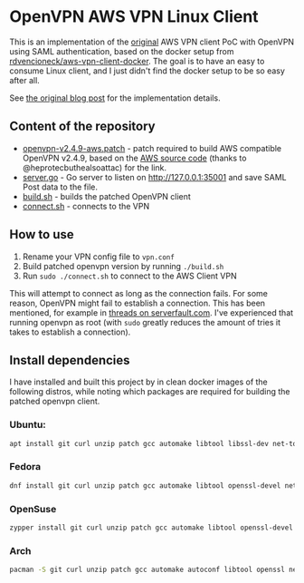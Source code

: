 # OpenVPN AWS VPN Linux Client

This is an implementation of the [original](https://github.com/samm-git/aws-vpn-client) AWS VPN client PoC with OpenVPN using SAML authentication, based on the docker setup from [rdvencioneck/aws-vpn-client-docker](https://github.com/rdvencioneck/aws-vpn-client-docker). The goal is to have an easy to consume Linux client, and I just didn't find the docker setup to be so easy after all.

See [the original blog post](https://smallhacks.wordpress.com/2020/07/08/aws-client-vpn-internals/) for the implementation details.

## Content of the repository

- [openvpn-v2.4.9-aws.patch](openvpn-v2.4.9-aws.patch) - patch required to build
  AWS compatible OpenVPN v2.4.9, based on the
  [AWS source code](https://amazon-source-code-downloads.s3.amazonaws.com/aws/clientvpn/wpf-v1.2.0/openvpn-2.4.5-aws-1.tar.gz) (thanks to @heprotecbuthealsoattac) for the link.
- [server.go](server.go) - Go server to listen on http://127.0.0.1:35001 and save
  SAML Post data to the file.
- [build.sh](build.sh) - builds the patched OpenVPN client
- [connect.sh](connect.sh) - connects to the VPN

## How to use

1. Rename your VPN config file to `vpn.conf`
2. Build patched openvpn version by running `./build.sh`
3. Run `sudo ./connect.sh` to connect to the AWS Client VPN

This will attempt to connect as long as the connection fails. For some reason, OpenVPN might fail to establish a connection. This has been mentioned, for example in [threads on serverfault.com](https://serverfault.com/questions/1024546/aws-client-vpn-sso-saml-linux-client). I've experienced that running openvpn as root (with `sudo` greatly reduces the amount of tries it takes to establish a connection).

## Install dependencies

I have installed and built this project by in clean docker images of the following distros, while noting which packages are required for building the patched openvpn client.

### Ubuntu:

```bash
apt install git curl unzip patch gcc automake libtool libssl-dev net-tools liblzo2-dev libpam-dev cmake
```

### Fedora

```bash
dnf install git curl unzip patch gcc automake libtool openssl-devel net-tools lzo-devel pam-devel cmake
```

### OpenSuse

```bash
zypper install git curl unzip patch gcc automake libtool openssl-devel net-tools-deprecated lzo-devel pam-devel cmake
```

### Arch

```bash
pacman -S git curl unzip patch gcc automake autoconf libtool openssl net-tools lzo pam make
```
